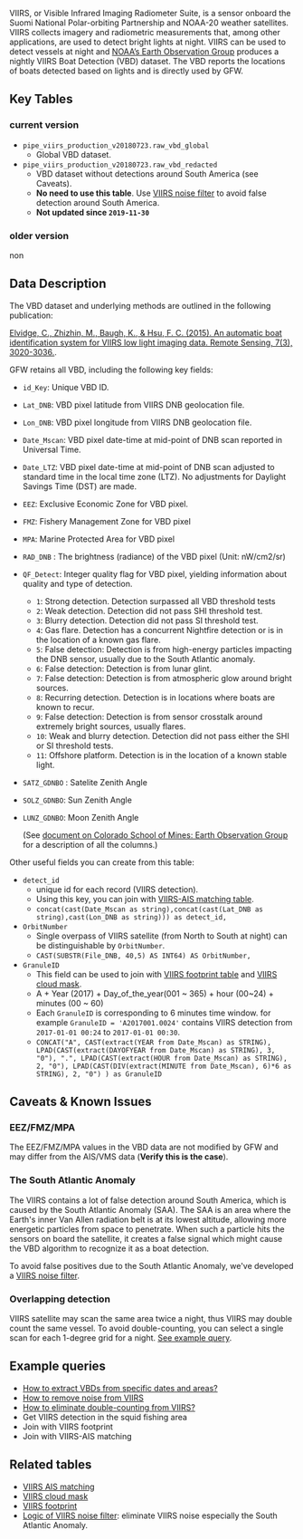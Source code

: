 

VIIRS, or Visible Infrared Imaging Radiometer Suite, is a sensor onboard the Suomi National Polar-orbiting Partnership and NOAA-20 weather satellites. VIIRS collects imagery and radiometric measurements that, among other applications, are used to detect bright lights at night. VIIRS can be used to detect vessels at night and [NOAA’s Earth Observation Group](https://www.ngdc.noaa.gov/eog/index.html) produces a nightly VIIRS Boat Detection (VBD) dataset. The VBD reports the locations of boats detected based on lights and is directly used by GFW.

## Key Tables

### current version

- `pipe_viirs_production_v20180723.raw_vbd_global`
  - Global VBD dataset. 
- `pipe_viirs_production_v20180723.raw_vbd_redacted`
  - VBD dataset without detections around South America (see Caveats).
  - **No need to use this table**. Use [VIIRS noise filter](VIIRS-noise-filter) to avoid false detection around South America. 
  - **Not updated since `2019-11-30`**



### older version

non

## Data Description

The VBD dataset and underlying methods are outlined in the following publication:

[Elvidge, C., Zhizhin, M., Baugh, K., & Hsu, F. C. (2015). An automatic boat identification system for VIIRS low light imaging data. Remote Sensing, 7(3), 3020-3036.](https://www.mdpi.com/2072-4292/7/3/3020). 

GFW retains all VBD, including the following key fields:

+ `id_Key`: Unique VBD ID.
+ `Lat_DNB`: VBD pixel latitude from VIIRS DNB geolocation file.
+ `Lon_DNB`: VBD pixel longitude from VIIRS DNB geolocation file.
+ `Date_Mscan`: VBD pixel date-time at mid-point of DNB scan reported in Universal Time.
+ `Date_LTZ`: VBD pixel date-time at mid-point of DNB scan adjusted to standard time in the local time zone (LTZ). No adjustments for Daylight Savings Time (DST) are made.
+ `EEZ`: Exclusive Economic Zone for VBD pixel.
+ `FMZ`: Fishery Management Zone for VBD pixel
+ `MPA`: Marine Protected Area for VBD pixel
+ `RAD_DNB` : The brightness (radiance) of the VBD pixel (Unit: nW/cm2/sr)
+ `QF_Detect`: Integer quality flag for VBD pixel, yielding information about quality and type of detection.
  + `1`: Strong detection. Detection surpassed all VBD threshold tests
  + `2`: Weak detection. Detection did not pass SHI threshold test.
  + `3`: Blurry detection. Detection did not pass SI threshold test.
  + `4`: Gas flare. Detection has a concurrent Nightfire detection or is in the location of a known gas flare.
  + `5`: False detection: Detection is from high-energy particles impacting the DNB sensor, usually due to the South Atlantic anomaly.
  + `6`: False detection: Detection is from lunar glint.
  + `7`: False detection: Detection is from atmospheric glow around bright sources.
  + `8`: Recurring detection. Detection is in locations where boats are known to recur.
  + `9`: False detection: Detection is from sensor crosstalk around extremely bright sources, usually flares.
  + `10`: Weak and blurry detection. Detection did not pass either the SHI or SI threshold tests.
  + `11`: Offshore platform. Detection is in the location of a known stable light.
+ `SATZ_GDNBO` : Satelite Zenith Angle
+ `SOLZ_GDNBO`: Sun Zenith Angle
+ `LUNZ_GDNBO`: Moon Zenith Angle

  (See [document on Colorado School of Mines: Earth Observation Group](https://eogdata.mines.edu/vbd/vbd_readme_v23_r20180824.xlsx) for a description of all the columns.)

Other useful fields you can create from this table: 

- `detect_id`
    - unique id for each record (VIIRS detection).
    - Using this key, you can join with [VIIRS-AIS matching table](VIIRS-AIS-matching).
    - `concat(cast(Date_Mscan as string),concat(cast(Lat_DNB as string),cast(Lon_DNB as string))) as detect_id,`
- `OrbitNumber`
  - Single overpass of VIIRS satellite (from North to South at night) can be distinguishable by `OrbitNumber`.
  - `CAST(SUBSTR(File_DNB, 40,5) AS INT64) AS OrbitNumber,`
- `GranuleID`
  - This field can be used to join with [VIIRS footprint table](VIIRS-footprint) and [VIIRS cloud mask](VIIRS-cloud-mask).
  - A + Year (2017) + Day_of_the_year(001 ~ 365) + hour (00~24) + minutes (00 ~ 60)
  - Each `GranuleID` is corresponding to 6 minutes time window. for example `GranuleID = 'A2017001.0024'` contains VIIRS detection from `2017-01-01 00:24` to `2017-01-01 00:30`.
  - `CONCAT("A", CAST(extract(YEAR from Date_Mscan) as STRING), LPAD(CAST(extract(DAYOFYEAR from Date_Mscan) as STRING), 3, "0"), ".", LPAD(CAST(extract(HOUR from Date_Mscan) as STRING), 2, "0"), LPAD(CAST(DIV(extract(MINUTE from Date_Mscan), 6)*6 as STRING), 2, "0") ) as GranuleID`



## Caveats & Known Issues

### EEZ/FMZ/MPA

The EEZ/FMZ/MPA values in the VBD data are not modified by GFW and may differ from the AIS/VMS data (**Verify this is the case**).

### The South Atlantic Anomaly

The VIIRS contains a lot of false detection around South America, which is caused by the South Atlantic Anomaly (SAA). The SAA is an area where the Earth's inner Van Allen radiation belt is at its lowest altitude, allowing more energetic particles from space to penetrate. When such a particle hits the sensors on board the satellite, it creates a false signal which might cause the VBD algorithm to recognize it as a boat detection.

To avoid false positives due to the South Atlantic Anomaly, we've developed a [VIIRS noise filter]( VIIRS-noise-filter). 



### Overlapping detection

VIIRS satellite may scan the same area twice a night, thus VIIRS may double count the same vessel. To avoid double-counting, you can select a single scan for each 1-degree grid for a night. [See example query](Excluding-overlapping-detection-of-VIIRS).


## Example queries

- [How to extract VBDs from specific dates and areas?](https://github.com/GlobalFishingWatch/bigquery-documentation-wf827/blob/master/queries/examples/current/viirs_get_points_date_area.sql)
- [How to remove noise from VIIRS](https://github.com/GlobalFishingWatch/bigquery-documentation-wf827/blob/master/queries/examples/current/viirs_get_daily_count_without_noise.sql)
- [How to eliminate double-counting from VIIRS?](https://github.com/GlobalFishingWatch/bigquery-documentation-wf827/blob/master/queries/examples/current/viirs_get_daily_count_without_double_counting.sql)
- Get VIIRS detection in the squid fishing area
- Join with VIIRS footprint
- Join with VIIRS-AIS matching

## Related tables

- [VIIRS AIS matching](VIIRS-AIS-matching)
- [VIIRS cloud mask](VIIRS-cloud-mask)
- [VIIRS footprint](VIIRS-footprint)
- [Logic of VIIRS noise filter](VIIRS-noise-filter): eliminate VIIRS noise especially the South Atlantic Anomaly.



